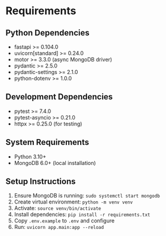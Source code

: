 # Requirements

## Python Dependencies
- fastapi >= 0.104.0
- uvicorn[standard] >= 0.24.0
- motor >= 3.3.0 (async MongoDB driver)
- pydantic >= 2.5.0
- pydantic-settings >= 2.1.0
- python-dotenv >= 1.0.0

## Development Dependencies
- pytest >= 7.4.0
- pytest-asyncio >= 0.21.0
- httpx >= 0.25.0 (for testing)

## System Requirements
- Python 3.10+
- MongoDB 6.0+ (local installation)

## Setup Instructions
1. Ensure MongoDB is running: `sudo systemctl start mongodb`
2. Create virtual environment: `python -m venv venv`
3. Activate: `source venv/bin/activate`
4. Install dependencies: `pip install -r requirements.txt`
5. Copy `.env.example` to `.env` and configure
6. Run: `uvicorn app.main:app --reload`